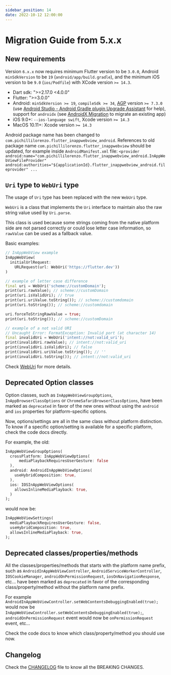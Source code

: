 ```yaml
---
sidebar_position: 14
date: 2022-10-12 12:00:00
---
```


# Migration Guide from 5.x.x

## New requirements

Version `6.x.x` now requires minimum Flutter version to be `3.0.0`,
Android `minSdkVersion` to be `19` (`android/app/build.gradle`),
and the minimum iOS version to be `9.0` (`ios/Podfile`) with XCode version `>= 14.3`.

- Dart sdk: ">=2.17.0 <4.0.0"
- Flutter: ">=3.0.0"
- Android: `minSdkVersion >= 19`, `compileSdk >= 34`, [AGP](https://developer.android.com/build/releases/gradle-plugin) version `>= 7.3.0` (use [Android Studio - Android Gradle plugin Upgrade Assistant](https://developer.android.com/build/agp-upgrade-assistant) for help), support for `androidx` (see [AndroidX Migration](https://flutter.dev/docs/development/androidx-migration) to migrate an existing app)
- iOS 9.0+: `--ios-language swift`, Xcode version `>= 14.3`
- MacOS 10.11+: Xcode version `>= 14.3`

Android package name has been changed to `com.pichillilorenzo.flutter_inappwebview_android`.
References to old package name `com.pichillilorenzo.flutter_inappwebview` should be updated,
for example inside `AndroidManifest.xml` file: `<provider android:name="com.pichillilorenzo.flutter_inappwebview_android.InAppWebViewFileProvider" android:authorities="${applicationId}.flutter_inappwebview_android.fileprovider" ...`

## `Uri` type to `WebUri` type

The usage of `Uri` type has been replaced with the new `WebUri` type.

`WebUri` is a class that implements the `Uri` interface to maintain also the raw string value used by `Uri.parse`.

This class is used because some strings coming from the native platform side
are not parsed correctly or could lose letter case information,
so `rawValue` can be used as a fallback value.

Basic examples:
```dart
// InAppWebView example
InAppWebView(
  initialUrlRequest:
    URLRequest(url: WebUri('https://flutter.dev'))
)

// example of letter case difference
final uri = WebUri('scheme://customDomain');
print(uri.rawValue); // scheme://customDomain
print(uri.isValidUri); // true
print(uri.uriValue.toString()); // scheme://customdomain
print(uri.toString()); // scheme://customdomain

uri.forceToStringRawValue = true;
print(uri.toString()); // scheme://customDomain

// example of a not valid URI
// Uncaught Error: FormatException: Invalid port (at character 14)
final invalidUri = WebUri('intent://not:valid_uri');
print(invalidUri.rawValue); // intent://not:valid_uri
print(invalidUri.isValidUri); // false
print(invalidUri.uriValue.toString()); // ''
print(invalidUri.toString()); // intent://not:valid_uri
```

Check [WebUri](/docs/web-uri) for more details.

## Deprecated Option classes

Option classes, such as `InAppWebViewGroupOptions`, `InAppBrowserClassOptions` or
`ChromeSafariBrowserClassOptions`, have been marked as `deprecated` in favor of the new ones
without using the `android` and `ios` properties for platform-specific options.

Now, options/settings are all in the same class without platform distinction.
To know if a specific option/setting is available for a specific platform, check the code docs directly.

For example, the old:
```dart
InAppWebViewGroupOptions(
  crossPlatform: InAppWebViewOptions(
      mediaPlaybackRequiresUserGesture: false
  ),
  android: AndroidInAppWebViewOptions(
    useHybridComposition: true,
  ),
  ios: IOSInAppWebViewOptions(
    allowsInlineMediaPlayback: true,
  )
);
```

would now be:
```dart
InAppWebViewSettings(
  mediaPlaybackRequiresUserGesture: false,
  useHybridComposition: true,
  allowsInlineMediaPlayback: true,
);
```

## Deprecated classes/properties/methods

All the classes/properties/methods that starts with the platform name prefix,
such as `AndroidInAppWebViewController`, `AndroidServiceWorkerController`, `IOSCookieManager`, `androidOnPermissionRequest`, `iosOnNavigationResponse`, etc...
have been marked as `deprecated` in favor of the corresponding class/property/method without the platform name prefix.

For example `AndroidInAppWebViewController.setWebContentsDebuggingEnabled(true);`
would now be `InAppWebViewController.setWebContentsDebuggingEnabled(true);`,
`androidOnPermissionRequest` event would now be `onPermissionRequest` event, etc...

Check the code docs to know which class/property/method you should use now.

## Changelog

Check the [CHANGELOG](https://github.com/pichillilorenzo/flutter_inappwebview/blob/master/flutter_inappwebview/CHANGELOG.md) file to know all the BREAKING CHANGES.
